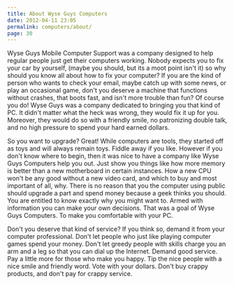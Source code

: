```yaml
---
title: About Wyse Guys Computers
date: 2012-04-11 23:05
permalink: computers/about/
page: 30
---
```


Wyse Guys Mobile Computer Support was a company designed to help regular people just get their computers working. Nobody expects you to fix your car by yourself, (maybe you should, but its a moot point isn't it) so why should you know all about how to fix your computer? If you are the kind of person who wants to check your email, maybe catch up with some news, or play an occasional game, don't you deserve a machine that functions without crashes, that boots fast, and isn't more trouble than fun? Of course you do! Wyse Guys was a company dedicated to bringing you that kind of PC. It didn't matter what the heck was wrong, they would fix it up for you. Moreover, they would do so with a friendly smile, no patronizing double talk, and no high pressure to spend your hard earned dollars.
 
So you want to upgrade? Great! While computers are tools, they started off as toys and will always remain toys. Fiddle away if you like. However if you don't know where to begin, then it was nice to have a company like Wyse Guys Computers help you out. Just show you things like how more memory is better than a new motherboard in certain instances. How a new CPU won't be any good without a new video card, and which to buy and most important of all, why. There is no reason that you the computer using public should upgrade a part and spend money because a geek thinks you should. You are entitled to know exactly why you might want to. Armed with information you can make your own decisions. That was a goal of Wyse Guys Computers. To make you comfortable with your PC. 
 
Don't you deserve that kind of service? If you think so, demand it from your computer professional. Don't let people who just like playing computer games spend your money. Don't let greedy people with skills charge you an arm and a leg so that you can dial up the Internet. Demand good service. Pay a little more for those who make you happy. Tip the nice people with a nice smile and friendly word. Vote with your dollars. Don't buy crappy products, and don't pay for crappy service. 